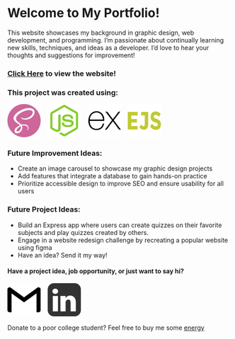 # Welcome to My Portfolio!

This website showcases my background in graphic design, web development, and programming. I’m passionate about continually learning new skills, techniques, and ideas as a developer. I’d love to hear your thoughts and suggestions for improvement!

### <a href="https://portfolio-svkb.onrender.com/" >Click Here</a> to view the website!

### This project was created using:
<p>
<img src="public/images/icons/sass.png" alt="Sass Logo" width="75">&nbsp;&nbsp;&nbsp;
<img src="public/images/icons/nodejs.webp" alt="Node JS Logo" width="75">&nbsp;&nbsp;&nbsp;
<img src="public/images/icons/express.png" alt="Express Logo" width="75">&nbsp;&nbsp;&nbsp;
<img src="public/images/icons/ejs.png" alt="EJS Logo" width="75">&nbsp;&nbsp;&nbsp;
</p>

### Future Improvement Ideas:
- Create an image carousel to showcase my graphic design projects
- Add features that integrate a database to gain hands-on practice
- Prioritize accessible design to improve SEO and ensure usability for all users


### Future Project Ideas:
- Build an Express app where users can create quizzes on their favorite subjects and play quizzes created by others.
- Engage in a website redesign challenge by recreating a popular website using figma
- Have an idea? Send it my way!  
  
#### Have a project idea, job opportunity, or just want to say hi?  
<p>
<a href="mailto:amhartful@gmail.com"><img src="public/images/icons/gmail.png" alt="Email Logo" width="75"></a>&nbsp;&nbsp;&nbsp;
<a href="linkedin.com/in/alayna-hart2"><img src="public/images/icons/linkedin.png" alt="Email Logo" width="75"></a>&nbsp;&nbsp;&nbsp;
</p>


Donate to a poor college student? Feel free to buy me some <a href="https://venmo.com/alayna-hart">energy</a>

